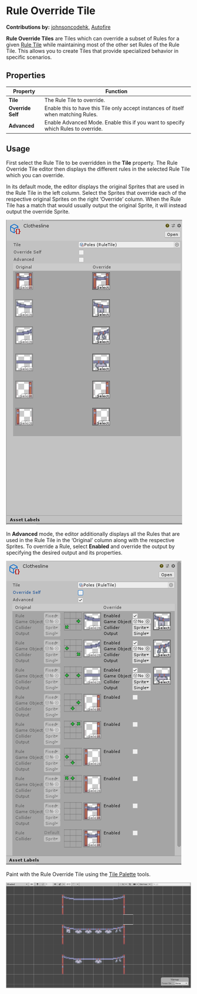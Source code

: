 # Rule Override Tile

__Contributions by:__ [johnsoncodehk](https://github.com/johnsoncodehk), [Autofire](https://github.com/Autofire)

__Rule Override Tiles__ are Tiles which can override a subset of Rules for a given [Rule Tile](RuleTile.md) while maintaining most of the other set Rules of the Rule Tile. This allows you to create Tiles that provide specialized behavior in specific scenarios.

## Properties

| Property          | Function                                                     |
| ----------------- | ------------------------------------------------------------ |
| __Tile__          | The Rule Tile to override.                                   |
| __Override Self__ | Enable this to have this Tile only accept instances of itself when matching Rules. |
| __Advanced__      | Enable Advanced Mode. Enable this if you want to specify which Rules to override. |

## Usage

First select the Rule Tile to be overridden in the __Tile__ property. The Rule Override Tile editor then displays the different rules in the selected Rule Tile which you can override.

In its default mode, the editor displays the original Sprites that are used in the Rule Tile in the left column. Select the Sprites that override each of the respective original Sprites on the right ‘Override’ column. When the Rule Tile has a match that would usually output the original Sprite, it will instead output the override Sprite.

![Rule Override Tile Editor](images/RuleOverrideTileEditor.png)

In __Advanced__ mode, the editor additionally displays all the Rules that are used in the Rule Tile in the ‘Original’ column along with the respective Sprites. To override a Rule, select **Enabled** and override the output by specifying the desired output and its properties.

![Rule Override Tile Editor in Advanced mode](images/RuleOverrideTileEditorAdvanced.png)

Paint with the Rule Override Tile using the [Tile Palette](https://docs.unity3d.com/Manual/Tilemap-Painting.html) tools.

![Scene View with Rule Override Tile](images/RuleOverrideTile.png)